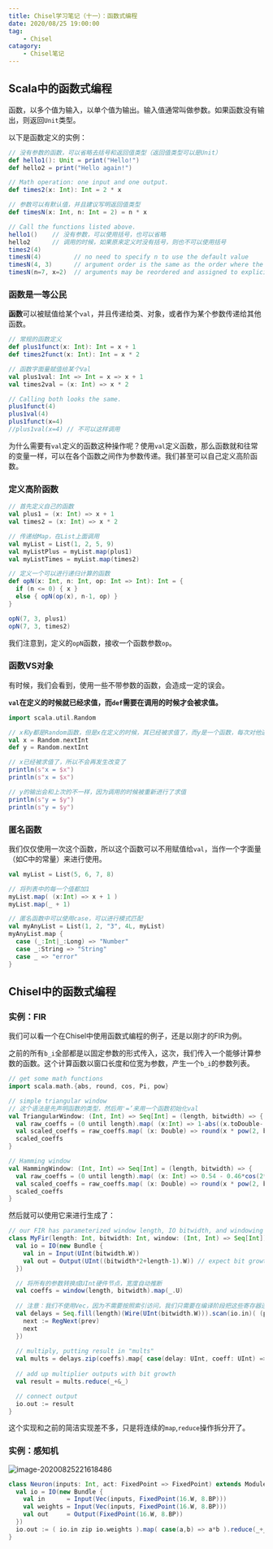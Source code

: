 ```yaml
---
title: Chisel学习笔记（十一）：函数式编程
date: 2020/08/25 19:00:00
tag:
	- Chisel
catagory:
	- Chisel笔记
---
```


## Scala中的函数式编程

函数，以多个值为输入，以单个值为输出。输入值通常叫做参数。如果函数没有输出，则返回`Unit`类型。

以下是函数定义的实例：

```scala
// 没有参数的函数，可以省略去括号和返回值类型（返回值类型可以是Unit）
def hello1(): Unit = print("Hello!")
def hello2 = print("Hello again!")

// Math operation: one input and one output.
def times2(x: Int): Int = 2 * x

// 参数可以有默认值，并且建议写明返回值类型
def timesN(x: Int, n: Int = 2) = n * x

// Call the functions listed above.
hello1()	// 没有参数，可以使用括号，也可以省略
hello2		// 调用的时候，如果原来定义时没有括号，则也不可以使用括号
times2(4)
timesN(4)         // no need to specify n to use the default value
timesN(4, 3)      // argument order is the same as the order where the function was defined
timesN(n=7, x=2)  // arguments may be reordered and assigned to explicitly
```

### 函数是一等公民

**函数**可以被赋值给某个`val`，并且传递给类、对象，或者作为某个参数传递给其他函数。

```scala
// 常规的函数定义
def plus1funct(x: Int): Int = x + 1
def times2funct(x: Int): Int = x * 2

// 函数字面量赋值给某个Val
val plus1val: Int => Int = x => x + 1
val times2val = (x: Int) => x * 2

// Calling both looks the same.
plus1funct(4)
plus1val(4)
plus1funct(x=4)
//plus1val(x=4) // 不可以这样调用
```

为什么需要有`val`定义的函数这种操作呢？使用`val`定义函数，那么函数就和往常的变量一样，可以在各个函数之间作为参数传递。我们甚至可以自己定义高阶函数。

### 定义高阶函数

```scala
// 首先定义自己的函数
val plus1 = (x: Int) => x + 1
val times2 = (x: Int) => x * 2

// 传递给Map，在List上面调用
val myList = List(1, 2, 5, 9)
val myListPlus = myList.map(plus1)
val myListTimes = myList.map(times2)

// 定义一个可以进行递归计算的函数
def opN(x: Int, n: Int, op: Int => Int): Int = {
  if (n <= 0) { x }
  else { opN(op(x), n-1, op) }
}

opN(7, 3, plus1)
opN(7, 3, times2)
```

我们注意到，定义的`opN`函数，接收一个函数参数`op`。

### 函数VS对象

有时候，我们会看到，使用一些不带参数的函数，会造成一定的误会。

**`val`在定义的时候就已经求值，而`def`需要在调用的时候才会被求值。**

```scala
import scala.util.Random

// x和y都是Random函数，但是x在定义的时候，其已经被求值了，而y是一个函数，每次对他进行引用的时候，都会重新求值
val x = Random.nextInt
def y = Random.nextInt

// x已经被求值了，所以不会再发生改变了
println(s"x = $x")
println(s"x = $x")

// y的输出会和上次的不一样，因为调用的时候被重新进行了求值
println(s"y = $y")
println(s"y = $y")
```

### 匿名函数

我们仅仅使用一次这个函数，所以这个函数可以不用赋值给`val`，当作一个字面量（如C中的常量）来进行使用。

```scala
val myList = List(5, 6, 7, 8)

// 将列表中的每一个值都加1
myList.map( (x:Int) => x + 1 )
myList.map(_ + 1)

// 匿名函数中可以使用case，可以进行模式匹配
val myAnyList = List(1, 2, "3", 4L, myList)
myAnyList.map {
  case (_:Int|_:Long) => "Number"
  case _:String => "String"
  case _ => "error"
}
```

## Chisel中的函数式编程

### 实例：FIR

我们可以看一个在Chisel中使用函数式编程的例子，还是以刚才的FIR为例。

之前的所有`b_i`全部都是以固定参数的形式传入，这次，我们传入一个能够计算参数的函数。这个计算函数以窗口长度和位宽为参数，产生一个`b_i`的参数列表。

```scala
// get some math functions
import scala.math.{abs, round, cos, Pi, pow}

// simple triangular window
// 这个语法是先声明函数的类型，然后用'=’来用一个函数初始化val
val TriangularWindow: (Int, Int) => Seq[Int] = (length, bitwidth) => {
  val raw_coeffs = (0 until length).map( (x:Int) => 1-abs((x.toDouble-(length-1)/2.0)/((length-1)/2.0)) )
  val scaled_coeffs = raw_coeffs.map( (x: Double) => round(x * pow(2, bitwidth)).toInt)
  scaled_coeffs
}

// Hamming window
val HammingWindow: (Int, Int) => Seq[Int] = (length, bitwidth) => {
  val raw_coeffs = (0 until length).map( (x: Int) => 0.54 - 0.46*cos(2*Pi*x/(length-1)))
  val scaled_coeffs = raw_coeffs.map( (x: Double) => round(x * pow(2, bitwidth)).toInt)
  scaled_coeffs
}
```

然后就可以使用它来进行生成了：

```scala
// our FIR has parameterized window length, IO bitwidth, and windowing function
class MyFir(length: Int, bitwidth: Int, window: (Int, Int) => Seq[Int]) extends Module {
  val io = IO(new Bundle {
    val in = Input(UInt(bitwidth.W))
    val out = Output(UInt((bitwidth*2+length-1).W)) // expect bit growth, conservative but lazy
  })

  // 将所有的参数转换成UInt硬件节点，宽度自动推断
  val coeffs = window(length, bitwidth).map(_.U)
  
  // 注意：我们不使用Vec，因为不需要按照索引访问，我们只需要在编译阶段把这些寄存器连接到正确的位置
  val delays = Seq.fill(length)(Wire(UInt(bitwidth.W))).scan(io.in)( (prev: UInt, next: UInt) => {
    next := RegNext(prev)
    next
  })
  
  // multiply, putting result in "mults"
  val mults = delays.zip(coeffs).map{ case(delay: UInt, coeff: UInt) => delay * coeff }
  
  // add up multiplier outputs with bit growth
  val result = mults.reduce(_+&_)

  // connect output
  io.out := result
}
```

这个实现和之前的简洁实现差不多，只是将连续的`map`,`reduce`操作拆分开了。

### 实例：感知机

![image-20200825221618486](https://cdn.jsdelivr.net/gh/Bohan-Hu/img/images/image-20200825221618486.png)

```scala
class Neuron(inputs: Int, act: FixedPoint => FixedPoint) extends Module {
  val io = IO(new Bundle {
    val in      = Input(Vec(inputs, FixedPoint(16.W, 8.BP)))
    val weights = Input(Vec(inputs, FixedPoint(16.W, 8.BP)))
    val out     = Output(FixedPoint(16.W, 8.BP))
  })
  io.out := ( io.in zip io.weights ).map( case(a,b) => a*b ).reduce(_+_)
}
```


